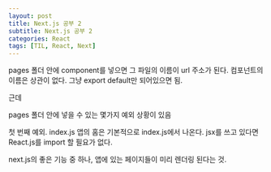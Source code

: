 ```yaml
---
layout: post
title: Next.js 공부 2
subtitle: Next.js 공부 2
categories: React
tags: [TIL, React, Next]
---
```


pages 폴더 안에 component를 넣으면 그 파일의 이름이 url 주소가 된다.
컴포넌트의 이름은 상관이 없다. 그냥 export default만  되어있으면 됨.

근데 

pages 폴더 안에 넣을 수 있는 몇가지 예외 상황이 있음

첫 번째 예외. index.js
앱의 홈은 기본적으로 index.js에서 나온다.
jsx를 쓰고 있다면 React.js를 import 할 필요가 없다.

next.js의 좋은 기능 중 하나,
앱에 있는 페이지들이 미리 렌더링 된다는 것.
